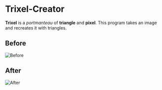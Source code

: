 # Trixel-Creator
**Trixel** is a *portmanteau* of **triangle** and **pixel**. This program takes an image and recreates it with triangles.

## Before
![Before](http://i.imgur.com/aPEFSyw.png "Before")

## After
![After](http://i.imgur.com/KecIbT4.png "After")
